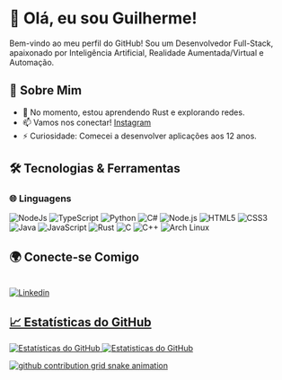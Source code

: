 # 👋 Olá, eu sou Guilherme!

Bem-vindo ao meu perfil do GitHub! Sou um Desenvolvedor Full-Stack, apaixonado por Inteligência Artificial, Realidade Aumentada/Virtual e Automação.

## 🚀 Sobre Mim

- 🌱 No momento, estou aprendendo Rust e explorando redes.
- 📫 Vamos nos conectar! [Instagram](https://instagram.com/only.polux)
- ⚡ Curiosidade: Comecei a desenvolver aplicações aos 12 anos.

## 🛠️ Tecnologias & Ferramentas

### 🌐 Linguagens
![NodeJs](https://img.shields.io/badge/Node.js-43853D.svg?logo=node.js&logoColor=white)
![TypeScript](https://img.shields.io/badge/TypeScript-007ACC.svg?logo=typescript&logoColor=white)
![Python](https://img.shields.io/badge/Python-3776AB?style=flat-square&logo=python&logoColor=white)
![C#](https://img.shields.io/badge/C%23-239120?style=flat-square&logo=csharp&logoColor=white)
![Node.js](https://img.shields.io/badge/Node.js-8CC84B?style=flat-square&logo=node.js&logoColor=white)
![HTML5](https://img.shields.io/badge/HTML5-E34F26?style=flat-square&logo=html5&logoColor=white)
![CSS3](https://img.shields.io/badge/CSS3-1572B6?style=flat-square&logo=css3&logoColor=white)
![Java](https://img.shields.io/badge/Java-007396?style=flat-square&logo=java&logoColor=white)
![JavaScript](https://img.shields.io/badge/JavaScript-F7DF1E?style=flat-square&logo=javascript&logoColor=black)
![Rust](https://img.shields.io/badge/Rust-000000?style=flat-square&logo=rust&logoColor=white)
![C](https://img.shields.io/badge/C-A8B400?style=flat-square&logo=c&logoColor=white)
![C++](https://img.shields.io/badge/C++-00599C?style=flat-square&logo=c%2B%2B&logoColor=white)
![Arch Linux](https://img.shields.io/badge/Arch%20Linux-1793D1.svg?logo=arch-linux&logoColor=white)


## 🌍 Conecte-se Comigo
<br>
<a href="https://www.linkedin.com/in/guilhermebento1/">
        <img 
            alt="Linkedin" 
            title="Me siga no Linkedin" 
            src="https://img.shields.io/badge/LinkedIn-0077B5?style=for-the-badge&logo=linkedin&logoColor=white"
    </a>

## 📈 Estatísticas do GitHub

![Estatísticas do GitHub](https://github-readme-stats.vercel.app/api?username=Poluxin21&show_icons=true&hide_title=true&count_private=true&theme=radical&cache_seconds=3600)
![Estatisticas do GitHub](https://github-readme-stats.vercel.app/api/top-langs/?username=Poluxin21&theme=dracula&layout=compact&custom_title=technologies&langs_count=5)


<picture align="center">
  <source media="(prefers-color-scheme: dark)" srcset="https://raw.githubusercontent.com/Poluxin21/output/github-contribution-grid-snake-dark.svg">
  <source media="(prefers-color-scheme: light)" srcset="https://raw.githubusercontent.com/Poluxin21/Poluxin21/output/github-contribution-grid-snake-dark.svg">
  <img align="center" alt="github contribution grid snake animation" src="https://raw.githubusercontent.com/Poluxin21/Poluxin21/output/github-contribution-grid-snake.svg">
</picture>
